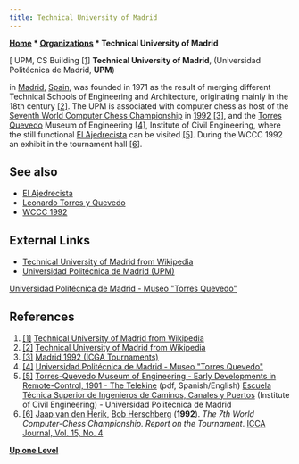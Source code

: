 ```yaml
---
title: Technical University of Madrid
---
```

**[Home](Home "Home") \* [Organizations](Organizations "Organizations") \* Technical University of Madrid**



[ UPM, CS Building <a id="cite-note-1" href="#cite-ref-1">[1]</a>
**Technical University of Madrid**, (Universidad Politécnica de Madrid, **UPM**)  

in [Madrid](https://en.wikipedia.org/wiki/Madrid), [Spain](https://en.wikipedia.org/wiki/Spain), was founded in 1971 as the result of merging different Technical Schools of Engineering and Architecture, originating mainly in the 18th century <a id="cite-note-2" href="#cite-ref-2">[2]</a>. The UPM is associated with computer chess as host of the [Seventh World Computer Chess Championship](WCCC_1992 "WCCC 1992") in [1992](Timeline#1992 "Timeline") <a id="cite-note-3" href="#cite-ref-3">[3]</a>, and the [Torres Quevedo](Leonardo_Torres_y_Quevedo "Leonardo Torres y Quevedo") Museum of Engineering <a id="cite-note-4" href="#cite-ref-4">[4]</a>, Institute of Civil Engineering, where the still functional [El Ajedrecista](El_Ajedrecista "El Ajedrecista") can be visited <a id="cite-note-5" href="#cite-ref-5">[5]</a>. During the WCCC 1992 an exhibit in the tournament hall <a id="cite-note-6" href="#cite-ref-6">[6]</a>. 



## See also


* [El Ajedrecista](El_Ajedrecista "El Ajedrecista")
* [Leonardo Torres y Quevedo](Leonardo_Torres_y_Quevedo "Leonardo Torres y Quevedo")
* [WCCC 1992](WCCC_1992 "WCCC 1992")


## External Links


* [Technical University of Madrid from Wikipedia](https://en.wikipedia.org/wiki/Technical_University_of_Madrid)
* [Universidad Politécnica de Madrid (UPM)](http://www.upm.es/internacional)


 [Universidad Politécnica de Madrid - Museo "Torres Quevedo"](http://www.upm.es/institucional/UPM/MuseosUPM/MuseoTorresQuevedo)
## References


1. <a id="cite-ref-1" href="#cite-note-1">[1]</a> [Technical University of Madrid from Wikipedia](https://en.wikipedia.org/wiki/Technical_University_of_Madrid)
2. <a id="cite-ref-2" href="#cite-note-2">[2]</a> [Technical University of Madrid from Wikipedia](https://en.wikipedia.org/wiki/Technical_University_of_Madrid)
3. <a id="cite-ref-3" href="#cite-note-3">[3]</a> [Madrid 1992 (ICGA Tournaments)](http://www.grappa.univ-lille3.fr/icga/event.php?id=20)
4. <a id="cite-ref-4" href="#cite-note-4">[4]</a> [Universidad Politécnica de Madrid - Museo "Torres Quevedo"](http://www.upm.es/institucional/UPM/MuseosUPM/MuseoTorresQuevedo)
 5. <a id="cite-ref-5" href="#cite-note-5">[5]</a> [Torres-Quevedo Museum of Engineering - Early Developments in Remote-Control, 1901 - The Telekine](http://www.torresquevedo.org/LTQ10/images/TelekinoMilestone2007.pdf) (pdf, Spanish/English) [Escuela Técnica Superior de Ingenieros de Caminos, Canales y Puertos](http://www.caminos.upm.es/) (Institute of Civil Engineering) - Universidad Politécnica de Madrid 
6. <a id="cite-ref-6" href="#cite-note-6">[6]</a> [Jaap van den Herik](Jaap_van_den_Herik "Jaap van den Herik"), [Bob Herschberg](Bob_Herschberg "Bob Herschberg") (**1992**). *The 7th World Computer-Chess Championship. Report on the Tournament*. [ICCA Journal, Vol. 15, No. 4](ICGA_Journal#15_4 "ICGA Journal")

**[Up one Level](Organizations "Organizations")**







 
